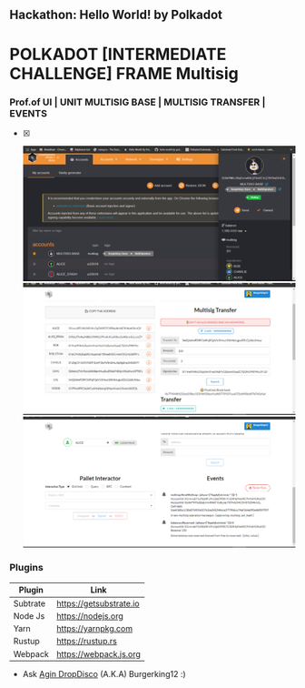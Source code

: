 ## Hackathon: Hello World! by Polkadot

# POLKADOT [INTERMEDIATE CHALLENGE] FRAME Multisig


### Prof.of UI | UNIT MULTISIG BASE | MULTISIG TRANSFER | EVENTS
- [x] <p align="center">
    <a>
        <img src="./prof/ui1.png" alt="Awesome-Burgerking"/>
    </a>
   <a>
        <img src="./prof/ui2.png" alt="Awesome-Burgerking"/>
    </a>
   <a>
        <img src="./prof/ui3.png" alt="Awesome-Burgerking"/>
    </a>
</p>




### Plugins

| Plugin | Link |
| ------ | ------ |
| Subtrate | https://getsubstrate.io |
| Node Js | https://nodejs.org |
| Yarn | https://yarnpkg.com |
| Rustup | https://rustup.rs |
| Webpack |https://webpack.js.org |'

* Ask [Agin DropDisco](https://twitter.com/agin_webdev) (A.K.A) Burgerking12 :)
